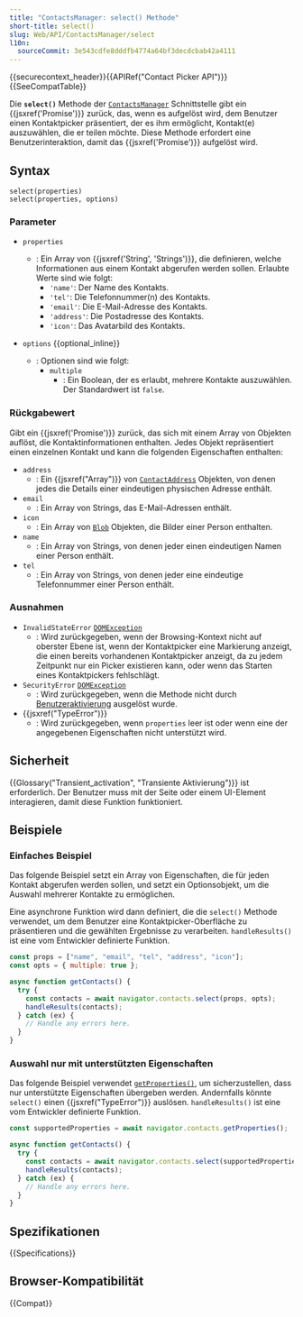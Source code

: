 ```yaml
---
title: "ContactsManager: select() Methode"
short-title: select()
slug: Web/API/ContactsManager/select
l10n:
  sourceCommit: 3e543cdfe8dddfb4774a64bf3decdcbab42a4111
---
```


{{securecontext_header}}{{APIRef("Contact Picker API")}}{{SeeCompatTable}}

Die **`select()`** Methode der [`ContactsManager`](/de/docs/Web/API/ContactsManager) Schnittstelle gibt ein {{jsxref('Promise')}} zurück, das, wenn es aufgelöst wird, dem Benutzer einen Kontaktpicker präsentiert, der es ihm ermöglicht, Kontakt(e) auszuwählen, die er teilen möchte. Diese Methode erfordert eine Benutzerinteraktion, damit das {{jsxref('Promise')}} aufgelöst wird.

## Syntax

```js-nolint
select(properties)
select(properties, options)
```

### Parameter

- `properties`

  - : Ein Array von {{jsxref('String', 'Strings')}}, die definieren, welche Informationen aus einem Kontakt abgerufen werden sollen. Erlaubte Werte sind wie folgt:
    - `'name'`: Der Name des Kontakts.
    - `'tel'`: Die Telefonnummer(n) des Kontakts.
    - `'email'`: Die E-Mail-Adresse des Kontakts.
    - `'address'`: Die Postadresse des Kontakts.
    - `'icon'`: Das Avatarbild des Kontakts.

- `options` {{optional_inline}}
  - : Optionen sind wie folgt:
    - `multiple`
      - : Ein Boolean, der es erlaubt, mehrere Kontakte auszuwählen. Der Standardwert ist `false`.

### Rückgabewert

Gibt ein {{jsxref('Promise')}} zurück, das sich mit einem Array von Objekten auflöst, die Kontaktinformationen enthalten. Jedes Objekt repräsentiert einen einzelnen Kontakt und kann die folgenden Eigenschaften enthalten:

- `address`
  - : Ein {{jsxref("Array")}} von [`ContactAddress`](/de/docs/Web/API/ContactAddress) Objekten, von denen jedes die Details einer eindeutigen physischen Adresse enthält.
- `email`
  - : Ein Array von Strings, das E-Mail-Adressen enthält.
- `icon`
  - : Ein Array von [`Blob`](/de/docs/Web/API/Blob) Objekten, die Bilder einer Person enthalten.
- `name`
  - : Ein Array von Strings, von denen jeder einen eindeutigen Namen einer Person enthält.
- `tel`
  - : Ein Array von Strings, von denen jeder eine eindeutige Telefonnummer einer Person enthält.

### Ausnahmen

- `InvalidStateError` [`DOMException`](/de/docs/Web/API/DOMException)
  - : Wird zurückgegeben, wenn der Browsing-Kontext nicht auf oberster Ebene ist, wenn der Kontaktpicker eine Markierung anzeigt, die einen bereits vorhandenen Kontaktpicker anzeigt, da zu jedem Zeitpunkt nur ein Picker existieren kann, oder wenn das Starten eines Kontaktpickers fehlschlägt.
- `SecurityError` [`DOMException`](/de/docs/Web/API/DOMException)
  - : Wird zurückgegeben, wenn die Methode nicht durch [Benutzeraktivierung](/de/docs/Web/Security/User_activation) ausgelöst wurde.
- {{jsxref("TypeError")}}
  - : Wird zurückgegeben, wenn `properties` leer ist oder wenn eine der angegebenen Eigenschaften nicht unterstützt wird.

## Sicherheit

{{Glossary("Transient_activation", "Transiente Aktivierung")}} ist erforderlich. Der Benutzer muss mit der Seite oder einem UI-Element interagieren, damit diese Funktion funktioniert.

## Beispiele

### Einfaches Beispiel

Das folgende Beispiel setzt ein Array von Eigenschaften, die für jeden Kontakt abgerufen werden sollen, und setzt ein Optionsobjekt, um die Auswahl mehrerer Kontakte zu ermöglichen.

Eine asynchrone Funktion wird dann definiert, die die `select()` Methode verwendet, um dem Benutzer eine Kontaktpicker-Oberfläche zu präsentieren und die gewählten Ergebnisse zu verarbeiten.
`handleResults()` ist eine vom Entwickler definierte Funktion.

```js
const props = ["name", "email", "tel", "address", "icon"];
const opts = { multiple: true };

async function getContacts() {
  try {
    const contacts = await navigator.contacts.select(props, opts);
    handleResults(contacts);
  } catch (ex) {
    // Handle any errors here.
  }
}
```

### Auswahl nur mit unterstützten Eigenschaften

Das folgende Beispiel verwendet [`getProperties()`](/de/docs/Web/API/ContactsManager/getProperties), um sicherzustellen, dass nur unterstützte Eigenschaften übergeben werden. Andernfalls könnte `select()` einen {{jsxref("TypeError")}} auslösen. `handleResults()` ist eine vom Entwickler definierte Funktion.

```js
const supportedProperties = await navigator.contacts.getProperties();

async function getContacts() {
  try {
    const contacts = await navigator.contacts.select(supportedProperties);
    handleResults(contacts);
  } catch (ex) {
    // Handle any errors here.
  }
}
```

## Spezifikationen

{{Specifications}}

## Browser-Kompatibilität

{{Compat}}
